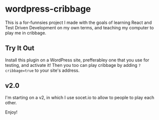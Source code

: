 # wordpress-cribbage

This is a for-funnsies project I made with the goals of learning React and Test Driven Development on my own terms, and teaching my computer to play me in cribbage.

## Try It Out

Install this plugin on a WordPress site, prefferabley one that you use for testing, and activate it!
Then you too can play cribbage by adding `?cribbage=true` to your site's address.

## v2.0

I'm starting on a v2, in which I use socet.io to allow to people to play each other.

Enjoy!
